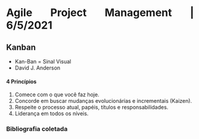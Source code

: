 <span style="text-align: justify;">

# Agile Project Management | 6/5/2021

## Kanban

- Kan-Ban = Sinal Visual
- David J. Anderson

#### 4 Princípios

1. Comece com o que você faz hoje.
2. Concorde em buscar mudanças evolucionárias e incrementais (Kaizen).
3. Respeite o processo atual, papéis, títulos e responsabilidades.
4. Liderança em todos os níveis.

### Bibliografia coletada



</span>